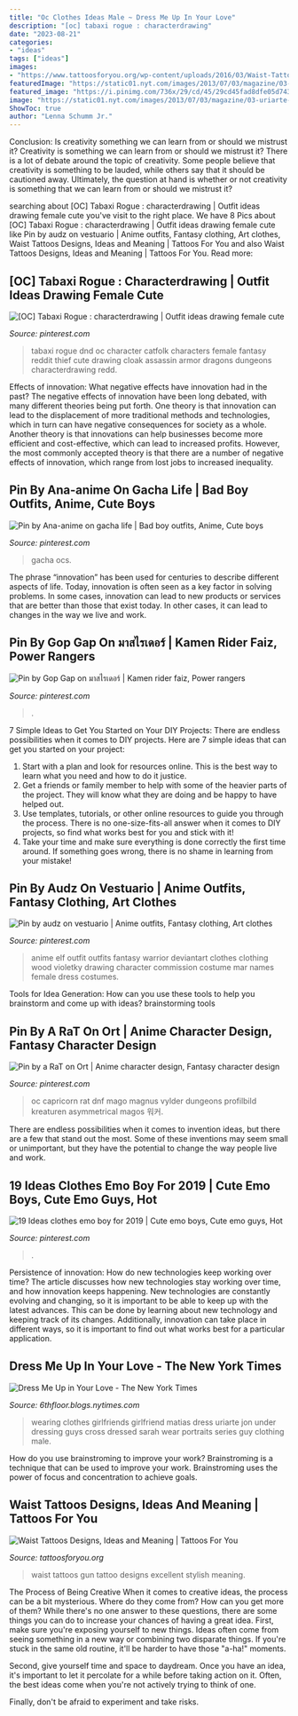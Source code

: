 ```yaml
---
title: "Oc Clothes Ideas Male ~ Dress Me Up In Your Love"
description: "[oc] tabaxi rogue : characterdrawing"
date: "2023-08-21"
categories:
- "ideas"
tags: ["ideas"]
images:
- "https://www.tattoosforyou.org/wp-content/uploads/2016/03/Waist-Tattoos-for-Men.jpg"
featuredImage: "https://static01.nyt.com/images/2013/07/03/magazine/03-uriarte-matias/03-uriarte-matias-blog480.jpg"
featured_image: "https://i.pinimg.com/736x/29/cd/45/29cd45fad8dfe05d7431eadb7b5c64d8.jpg"
image: "https://static01.nyt.com/images/2013/07/03/magazine/03-uriarte-matias/03-uriarte-matias-blog480.jpg"
ShowToc: true
author: "Lenna Schumm Jr."
---
```



Conclusion: Is creativity something we can learn from or should we mistrust it?
Creativity is something we can learn from or should we mistrust it?
There is a lot of debate around the topic of creativity. Some people believe that creativity is something to be lauded, while others say that it should be cautioned away. Ultimately, the question at hand is whether or not creativity is something that we can learn from or should we mistrust it?

	

		
searching about [OC] Tabaxi Rogue : characterdrawing | Outfit ideas drawing female cute you've visit to the right place. We have 8 Pics about [OC] Tabaxi Rogue : characterdrawing | Outfit ideas drawing female cute like Pin by audz on vestuario | Anime outfits, Fantasy clothing, Art clothes, Waist Tattoos Designs, Ideas and Meaning | Tattoos For You and also Waist Tattoos Designs, Ideas and Meaning | Tattoos For You. Read more:
		
    
## [OC] Tabaxi Rogue : Characterdrawing | Outfit Ideas Drawing Female Cute

<img loading=lazy src="https://i.pinimg.com/736x/60/5f/ed/605fede87b37aa1766428c723633592a.jpg" onerror="this.onerror=null;this.src='https://tse3.mm.bing.net/th?id=OIP.yg7Tr6EPiSissiqMVuUT2wAAAA&amp;pid=15.1';" alt="[OC] Tabaxi Rogue : characterdrawing | Outfit ideas drawing female cute">

_Source: pinterest.com_

>tabaxi rogue dnd oc character catfolk characters female fantasy reddit thief cute drawing cloak assassin armor dragons dungeons characterdrawing redd. 

	

Effects of innovation: What negative effects have innovation had in the past?
The negative effects of innovation have been long debated, with many different theories being put forth. One theory is that innovation can lead to the displacement of more traditional methods and technologies, which in turn can have negative consequences for society as a whole. Another theory is that innovations can help businesses become more efficient and cost-effective, which can lead to increased profits. However, the most commonly accepted theory is that there are a number of negative effects of innovation, which range from lost jobs to increased inequality.

    
## Pin By Ana-anime On Gacha Life | Bad Boy Outfits, Anime, Cute Boys

<img loading=lazy src="https://i.pinimg.com/736x/b3/37/56/b3375651fcc44ea6009ce8557d6d89d9.jpg" onerror="this.onerror=null;this.src='https://tse3.mm.bing.net/th?id=OIP.anCCiL8IkPbklp2ZYOg7JAHaKE&amp;pid=15.1';" alt="Pin by Ana-anime on gacha life | Bad boy outfits, Anime, Cute boys">

_Source: pinterest.com_

>gacha ocs. 

	

The phrase “innovation” has been used for centuries to describe different aspects of life. Today, innovation is often seen as a key factor in solving problems. In some cases, innovation can lead to new products or services that are better than those that exist today. In other cases, it can lead to changes in the way we live and work.

    
## Pin By Gop Gap On มาสไรเดอร์ | Kamen Rider Faiz, Power Rangers

<img loading=lazy src="https://i.pinimg.com/736x/79/b1/57/79b157a3f58d779d11a9bdea27af91bc.jpg" onerror="this.onerror=null;this.src='https://tse4.mm.bing.net/th?id=OIP.N0ca53NknfO-5BWuHVO7xQHaMK&amp;pid=15.1';" alt="Pin by Gop Gap on มาสไรเดอร์ | Kamen rider faiz, Power rangers">

_Source: pinterest.com_

>. 

	

7 Simple Ideas to Get You Started on Your DIY Projects:
There are endless possibilities when it comes to DIY projects. Here are 7 simple ideas that can get you started on your project:
1. Start with a plan and look for resources online. This is the best way to learn what you need and how to do it justice.
2. Get a friends or family member to help with some of the heavier parts of the project. They will know what they are doing and be happy to have helped out.
3. Use templates, tutorials, or other online resources to guide you through the process. There is no one-size-fits-all answer when it comes to DIY projects, so find what works best for you and stick with it!
4. Take your time and make sure everything is done correctly the first time around. If something goes wrong, there is no shame in learning from your mistake!

    
## Pin By Audz On Vestuario | Anime Outfits, Fantasy Clothing, Art Clothes

<img loading=lazy src="https://i.pinimg.com/736x/28/b1/7d/28b17dcf1b549d6c2d564ff257bc1f00--anime-outfits-fantasy-clothes.jpg" onerror="this.onerror=null;this.src='https://tse2.mm.bing.net/th?id=OIP.d85xhd96c4TsRuc8VWwiRQHaKe&amp;pid=15.1';" alt="Pin by audz on vestuario | Anime outfits, Fantasy clothing, Art clothes">

_Source: pinterest.com_

>anime elf outfit outfits fantasy warrior deviantart clothes clothing wood violetky drawing character commission costume mar names female dress costumes. 

	

Tools for Idea Generation: How can you use these tools to help you brainstorm and come up with ideas?
brainstorming tools 
    
## Pin By A RaT On Ort | Anime Character Design, Fantasy Character Design

<img loading=lazy src="https://i.pinimg.com/736x/29/cd/45/29cd45fad8dfe05d7431eadb7b5c64d8.jpg" onerror="this.onerror=null;this.src='https://tse2.mm.bing.net/th?id=OIP.oPI5fgTOmOI50cxMQ4l2YQHaKe&amp;pid=15.1';" alt="Pin by a RaT on Ort | Anime character design, Fantasy character design">

_Source: pinterest.com_

>oc capricorn rat dnf mago magnus vylder dungeons profilbild kreaturen asymmetrical magos 워커. 

	

There are endless possibilities when it comes to invention ideas, but there are a few that stand out the most. Some of these inventions may seem small or unimportant, but they have the potential to change the way people live and work.

    
## 19 Ideas Clothes Emo Boy For 2019 | Cute Emo Boys, Cute Emo Guys, Hot

<img loading=lazy src="https://i.pinimg.com/736x/71/1a/56/711a56d13f709b6a087a833c15965c7e.jpg" onerror="this.onerror=null;this.src='https://tse1.mm.bing.net/th?id=OIP.K-VdpkprYDa_6I-lCRoh9wAAAA&amp;pid=15.1';" alt="19 Ideas clothes emo boy for 2019 | Cute emo boys, Cute emo guys, Hot">

_Source: pinterest.com_

>. 

	

Persistence of innovation: How do new technologies keep working over time?
The article discusses how new technologies stay working over time, and how innovation keeps happening. New technologies are constantly evolving and changing, so it is important to be able to keep up with the latest advances. This can be done by learning about new technology and keeping track of its changes. Additionally, innovation can take place in different ways, so it is important to find out what works best for a particular application.

    
## Dress Me Up In Your Love - The New York Times

<img loading=lazy src="https://static01.nyt.com/images/2013/07/03/magazine/03-uriarte-matias/03-uriarte-matias-blog480.jpg" onerror="this.onerror=null;this.src='https://tse4.mm.bing.net/th?id=OIP.SiIedZsgGfZTG5fF0plzZQHaLA&amp;pid=15.1';" alt="Dress Me Up in Your Love - The New York Times">

_Source: 6thfloor.blogs.nytimes.com_

>wearing clothes girlfriends girlfriend matias dress uriarte jon under dressing guys cross dressed sarah wear portraits series guy clothing male. 

	

How do you use brainstroming to improve your work?
Brainstroming is a technique that can be used to improve your work. Brainstroming uses the power of focus and concentration to achieve goals.

    
## Waist Tattoos Designs, Ideas And Meaning | Tattoos For You

<img loading=lazy src="https://www.tattoosforyou.org/wp-content/uploads/2016/03/Waist-Tattoos-for-Men.jpg" onerror="this.onerror=null;this.src='https://tse3.mm.bing.net/th?id=OIP.4FHM3gCV89J5db49brC5RAHaLu&amp;pid=15.1';" alt="Waist Tattoos Designs, Ideas and Meaning | Tattoos For You">

_Source: tattoosforyou.org_

>waist tattoos gun tattoo designs excellent stylish meaning. 

	

The Process of Being Creative
When it comes to creative ideas, the process can be a bit mysterious. Where do they come from? How can you get more of them? While there's no one answer to these questions, there are some things you can do to increase your chances of having a great idea.
First, make sure you're exposing yourself to new things. Ideas often come from seeing something in a new way or combining two disparate things. If you're stuck in the same old routine, it'll be harder to have those "a-ha!" moments.

 Second, give yourself time and space to daydream. Once you have an idea, it's important to let it percolate for a while before taking action on it. Often, the best ideas come when you're not actively trying to think of one.

Finally, don't be afraid to experiment and take risks.

